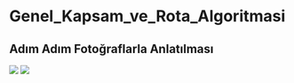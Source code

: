 # Genel_Kapsam_ve_Rota_Algoritmasi

## Adım Adım Fotoğraflarla Anlatılması

<tr>
 <td width="150px"><img src = "https://user-images.githubusercontent.com/82450697/115395395-7f98b480-a1ec-11eb-87d4-1a643df4ff3e.PNG"></td>
 <tdwidth="150px"><img src = "https://user-images.githubusercontent.com/82450697/115395414-86bfc280-a1ec-11eb-8884-f6ed0b92456e.PNG"></td>
</tr>


 
